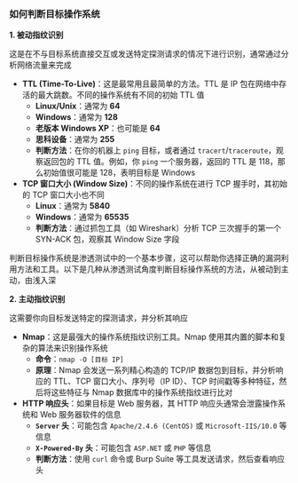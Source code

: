 ### 如何判断目标操作系统

**1. 被动指纹识别**

这是在不与目标系统直接交互或发送特定探测请求的情况下进行识别，通常通过分析网络流量来完成

- **TTL (Time-To-Live)**：这是最常用且最简单的方法。TTL 是 IP 包在网络中存活的最大跳数。不同的操作系统有不同的初始 TTL 值
  - **Linux/Unix**：通常为 **64**
  - **Windows**：通常为 **128**
  - **老版本 Windows XP**：也可能是 **64**
  - **思科设备**：通常为 **255**
  - **判断方法**：在你的机器上 `ping` 目标，或者通过 `tracert`/`traceroute`，观察返回包的 TTL 值。例如，你 `ping` 一个服务器，返回的 TTL 是 118，那么初始值很可能是 128，表明目标是 Windows
- **TCP 窗口大小 (Window Size)**：不同的操作系统在进行 TCP 握手时，其初始的 TCP 窗口大小也不同
  - **Linux**：通常为 **5840**
  - **Windows**：通常为 **65535**
  - **判断方法**：通过抓包工具（如 Wireshark）分析 TCP 三次握手的第一个 SYN-ACK 包，观察其 Window Size 字段

判断目标操作系统是渗透测试中的一个基本步骤，这可以帮助你选择正确的漏洞利用方法和工具。以下是几种从渗透测试角度判断目标操作系统的方法，从被动到主动，由浅入深

**2. 主动指纹识别**

这需要你向目标发送特定的探测请求，并分析其响应

- **Nmap**：这是最强大的操作系统指纹识别工具。Nmap 使用其内置的脚本和复杂的算法来识别操作系统
  - **命令**：`nmap -O [目标 IP]`
  - **原理**：Nmap 会发送一系列精心构造的 TCP/IP 数据包到目标，并分析响应的 TTL、TCP 窗口大小、序列号（IP ID）、TCP 时间戳等多种特征，然后将这些特征与 Nmap 数据库中的操作系统指纹进行比对
- **HTTP 响应头**：如果目标是 Web 服务器，其 HTTP 响应头通常会泄露操作系统和 Web 服务器软件的信息
  - **`Server` 头**：可能包含 `Apache/2.4.6 (CentOS)` 或 `Microsoft-IIS/10.0` 等信息
  - **`X-Powered-By` 头**：可能包含 `ASP.NET` 或 `PHP` 等信息
  - **判断方法**：使用 `curl` 命令或 Burp Suite 等工具发送请求，然后查看响应头